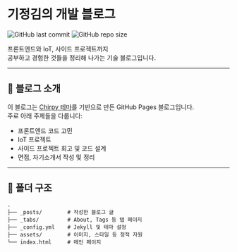 # 기정김의 개발 블로그

![GitHub last commit](https://img.shields.io/github/last-commit/epass1123/epass1123.github.io)
![GitHub repo size](https://img.shields.io/github/repo-size/epass1123/epass1123.github.io)

프론트엔드와 IoT, 사이드 프로젝트까지  
공부하고 경험한 것들을 정리해 나가는 기술 블로그입니다.

---

## 📝 블로그 소개

이 블로그는 [Chirpy 테마](https://github.com/cotes2020/jekyll-theme-chirpy)를 기반으로 만든 GitHub Pages 블로그입니다.  
주로 아래 주제들을 다룹니다:

- 프론트엔드 코드 고민
- IoT 프로젝트
- 사이드 프로젝트 회고 및 코드 설계
- 면접, 자기소개서 작성 및 정리

---

## 📁 폴더 구조

```shell
.
├── _posts/        # 작성한 블로그 글
├── _tabs/         # About, Tags 등 탭 페이지
├── _config.yml    # Jekyll 및 테마 설정
├── assets/        # 이미지, 스타일 등 정적 자원
└── index.html     # 메인 페이지
